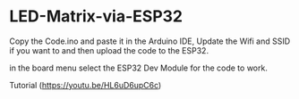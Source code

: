 # LED-Matrix-via-ESP32

Copy the Code.ino and paste it in the Arduino IDE, Update the Wifi and SSID if you want to and then upload the code to the ESP32.

in the board menu select the ESP32 Dev Module for the code to work.

Tutorial (https://youtu.be/HL6uD6upC6c)
